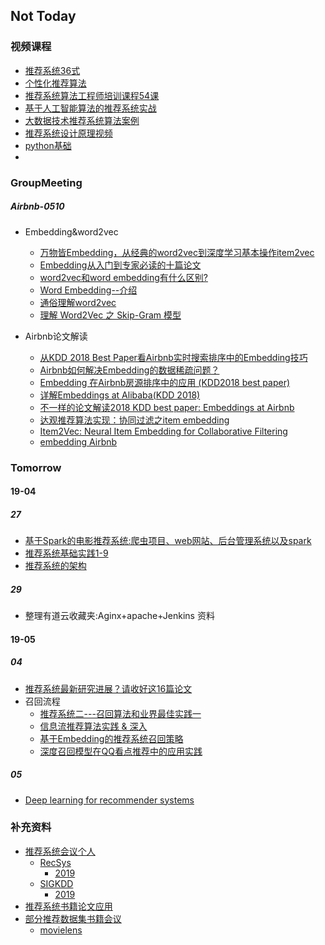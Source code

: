 ## Not Today

### 视频课程

- [推荐系统36式](srcmd/Rec36.md)
- [个性化推荐算法](srcmd/PersonalRecAlgorithm.md)
- [推荐系统算法工程师培训课程54课](srcmd/RecInDL.md)
- [基于人工智能算法的推荐系统实战](srcmd/RecInDL.md)
- [大数据技术推荐系统算法案例](srcmd/RecInBD.md)
- [推荐系统设计原理视频](Untitled.md)
- [python基础](srcmd/python基础.md)
- 

### GroupMeeting

##### Airbnb-0510

- Embedding&word2vec
    - [万物皆Embedding，从经典的word2vec到深度学习基本操作item2vec](https://zhuanlan.zhihu.com/p/53194407)
    - [Embedding从入门到专家必读的十篇论文](https://zhuanlan.zhihu.com/p/58805184)
    - [word2vec和word embedding有什么区别?](https://www.zhihu.com/question/53354714)
    -  [Word Embedding--介绍](https://www.zhihu.com/question/32275069)
    - [通俗理解word2vec](https://www.jianshu.com/p/471d9bfbd72f)
    - [理解 Word2Vec 之 Skip-Gram 模型](https://zhuanlan.zhihu.com/p/27234078)

- Airbnb论文解读
    - [从KDD 2018 Best Paper看Airbnb实时搜索排序中的Embedding技巧](https://zhuanlan.zhihu.com/p/55149901)
    - [Airbnb如何解决Embedding的数据稀疏问题？](https://zhuanlan.zhihu.com/p/57313656)
    - [Embedding 在Airbnb房源排序中的应用 (KDD2018 best paper)](https://zhuanlan.zhihu.com/p/57355940)
    - [详解Embeddings at Alibaba(KDD 2018)](https://zhuanlan.zhihu.com/p/56119617)
    - [不一样的论文解读2018 KDD best paper: Embeddings at Airbnb](https://zhuanlan.zhihu.com/p/49537461)
    - [达观推荐算法实现：协同过滤之item embedding](http://bigdata.51cto.com/art/201704/538286.htm)
    - [Item2Vec: Neural Item Embedding for Collaborative Filtering](http://tongtianta.site/paper/2299)
    - [embedding Airbnb](http://tongtianta.site/paper/27753)

### Tomorrow

#### 19-04

##### 27

- [基于Spark的电影推荐系统:爬虫项目、web网站、后台管理系统以及spark](https://github.com/LuckyZXL2016/Movie_Recommend)
- [推荐系统基础实践1-9](https://blog.csdn.net/keyue123/article/list/1?)
- [推荐系统的架构](http://www.cnblogs.com/kobedeshow/p/3569525.html?utm_source=tuicool)


##### 29
- 整理有道云收藏夹:Aginx+apache+Jenkins 资料

#### 19-05

##### 04

- [推荐系统最新研究进展？请收好这16篇论文](https://blog.csdn.net/c9Yv2cf9I06K2A9E/article/details/82881839)
- 召回流程
    - [推荐系统二---召回算法和业界最佳实践一](https://blog.csdn.net/weixin_40924580/article/details/85023267)
    - [信息流推荐算法实践 & 深入](https://blog.csdn.net/dengxing1234/article/details/79756265)
    - [基于Embedding的推荐系统召回策略](https://www.colabug.com/5499659.html) 
    - [深度召回模型在QQ看点推荐中的应用实践](https://cloud.tencent.com/developer/article/1400798)

##### 05

- [Deep learning for recommender systems](https://ebaytech.berlin/deep-learning-for-recommender-systems-48c786a20e1a)

### 补充资料

- [推荐系统会议个人](https://zhuanlan.zhihu.com/p/34004488)
  - [RecSys](https://recsys.acm.org)
  	- [2019](https://recsys.acm.org/recsys19/accepted-contributions/)
  - [SIGKDD](https://www.kdd.org/)
    - [2019](https://www.kdd.org/kdd2019/accepted-papers) 	 
- [推荐系统书籍论文应用](http://www.semocean.com/%E5%8F%82%E8%80%83%E8%B5%84%E6%96%99/)
- [部分推荐数据集书籍会议](https://www.jianshu.com/p/5585e7fe6062)
  - [movielens](https://grouplens.org/datasets/movielens/)